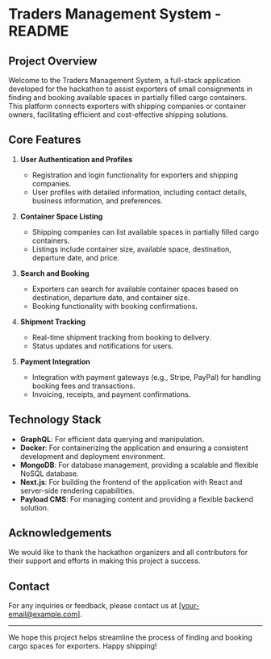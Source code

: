 # Traders Management System - README

## Project Overview

Welcome to the Traders Management System, a full-stack application developed for the hackathon to assist exporters of small consignments in finding and booking available spaces in partially filled cargo containers. This platform connects exporters with shipping companies or container owners, facilitating efficient and cost-effective shipping solutions.

## Core Features

1. **User Authentication and Profiles**
   - Registration and login functionality for exporters and shipping companies.
   - User profiles with detailed information, including contact details, business information, and preferences.

2. **Container Space Listing**
   - Shipping companies can list available spaces in partially filled cargo containers.
   - Listings include container size, available space, destination, departure date, and price.

3. **Search and Booking**
   - Exporters can search for available container spaces based on destination, departure date, and container size.
   - Booking functionality with booking confirmations.

4. **Shipment Tracking**
   - Real-time shipment tracking from booking to delivery.
   - Status updates and notifications for users.

5. **Payment Integration**
   - Integration with payment gateways (e.g., Stripe, PayPal) for handling booking fees and transactions.
   - Invoicing, receipts, and payment confirmations.

## Technology Stack

- **GraphQL**: For efficient data querying and manipulation.
- **Docker**: For containerizing the application and ensuring a consistent development and deployment environment.
- **MongoDB**: For database management, providing a scalable and flexible NoSQL database.
- **Next.js**: For building the frontend of the application with React and server-side rendering capabilities.
- **Payload CMS**: For managing content and providing a flexible backend solution.

## Acknowledgements

We would like to thank the hackathon organizers and all contributors for their support and efforts in making this project a success.

## Contact

For any inquiries or feedback, please contact us at [your-email@example.com].

---

We hope this project helps streamline the process of finding and booking cargo spaces for exporters. Happy shipping!
